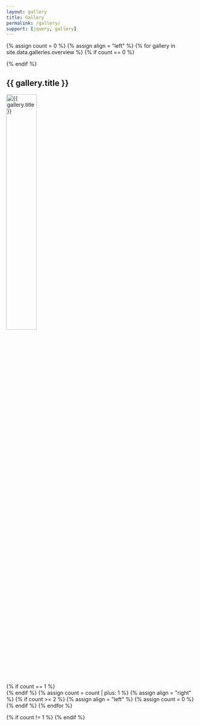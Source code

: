 ```yaml
---
layout: gallery
title: Gallery
permalink: /gallery/
support: [jquery, gallery]
---
```


{% assign count = 0 %}
{% assign align = "left" %}
{% for gallery in site.data.galleries.overview %}
{% if count == 0 %}<div class="row">{% endif %}
  <div class="half-width gallery-preview {{ align }}">
    <h2>{{ gallery.title }}</h2>
    <a href="{{ gallery.directory }}">
      <img alt="{{ gallery.title }}" src="/assets/gallery/{% if gallery.picture_path %}{{ gallery.picture_path }}{% else %}{{ gallery.directory }}{% endif %}/{{ gallery.preview.thumbnail }}" style="width:40%"/>
    </a>
  </div>
{% if count == 1 %}</div>{% endif %}
{% assign count = count | plus: 1 %}
{% assign align = "right" %}
{% if count >= 2 %}
{% assign align = "left" %}
{% assign count = 0 %}
{% endif %}
{% endfor %}

{% if count != 1 %}
{% endif %}